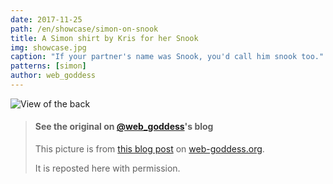 ```yaml
---
date: 2017-11-25
path: /en/showcase/simon-on-snook
title: A Simon shirt by Kris for her Snook
img: showcase.jpg
caption: "If your partner's name was Snook, you'd call him snook too."
patterns: [simon]
author: web_goddess
---
```


![View of the back](/img/showcase/simon-on-snook/high_back.jpg)

> #### See the original on [@web_goddess](/users/web_goddess)'s blog
> This picture is from [this blog post](https://www.web-goddess.org/archive/18117) 
> on [web-goddess.org](https://www.web-goddess.org/).
>
> It is reposted here with permission.
